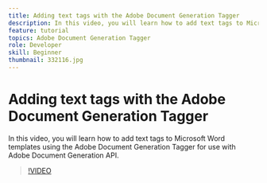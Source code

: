 ```yaml
---
title: Adding text tags with the Adobe Document Generation Tagger
description: In this video, you will learn how to add text tags to Microsoft Word templates using Adobe Document Generation Tagger for use with Adobe Document Generation API
feature: tutorial
topics: Adobe Document Generation Tagger
role: Developer
skill: Beginner
thumbnail: 332116.jpg
---
```

# Adding text tags with the Adobe Document Generation Tagger

In this video, you will learn how to add text tags to Microsoft Word templates using the Adobe Document Generation Tagger for use with Adobe Document Generation API.

>[!VIDEO](https://video.tv.adobe.com/v/332116?hidetitle=true)